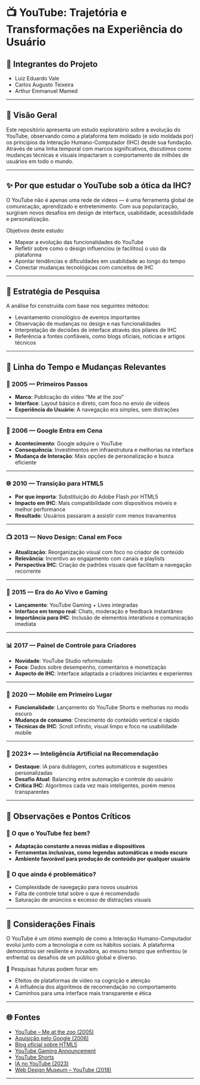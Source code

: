 # 📺 YouTube: Trajetória e Transformações na Experiência do Usuário

## 👥 Integrantes do Projeto
- Luiz Eduardo Vale 
- Carlos Augusto Teixeira
- Arthur Emmanuel Mamed

---

## 🎯 Visão Geral
Este repositório apresenta um estudo exploratório sobre a evolução do YouTube, observando como a plataforma tem moldado (e sido moldada por) os princípios da Interação Humano-Computador (IHC) desde sua fundação. Através de uma linha temporal com marcos significativos, discutimos como mudanças técnicas e visuais impactaram o comportamento de milhões de usuários em todo o mundo.

---

## ✨ Por que estudar o YouTube sob a ótica da IHC?

O YouTube não é apenas uma rede de vídeos — é uma ferramenta global de comunicação, aprendizado e entretenimento. Com sua popularização, surgiram novos desafios em design de interface, usabilidade, acessibilidade e personalização.

Objetivos deste estudo:

- Mapear a evolução das funcionalidades do YouTube
- Refletir sobre como o design influenciou (e facilitou) o uso da plataforma
- Apontar tendências e dificuldades em usabilidade ao longo do tempo
- Conectar mudanças tecnológicas com conceitos de IHC

---

## 🔬 Estratégia de Pesquisa

A análise foi construída com base nos seguintes métodos:

- Levantamento cronológico de eventos importantes
- Observação de mudanças no design e nas funcionalidades
- Interpretação de decisões de interface através dos pilares de IHC
- Referência a fontes confiáveis, como blogs oficiais, notícias e artigos técnicos

---

## 📅 Linha do Tempo e Mudanças Relevantes

### 🚀 2005 — Primeiros Passos
- **Marco**: Publicação do vídeo “Me at the zoo”
- **Interface**: Layout básico e direto, com foco no envio de vídeos
- **Experiência do Usuário**: A navegação era simples, sem distrações

---

### 🤝 2006 — Google Entra em Cena
- **Acontecimento**: Google adquire o YouTube
- **Consequência**: Investimentos em infraestrutura e melhorias na interface
- **Mudança de Interação**: Mais opções de personalização e busca eficiente

---

### 🌐 2010 — Transição para HTML5
- **Por que importa**: Substituição do Adobe Flash por HTML5
- **Impacto em IHC**: Mais compatibilidade com dispositivos móveis e melhor performance
- **Resultado**: Usuários passaram a assistir com menos travamentos

---

### 📺 2013 — Novo Design: Canal em Foco
- **Atualização**: Reorganização visual com foco no criador de conteúdo
- **Relevância**: Incentivo ao engajamento com canais e playlists
- **Perspectiva IHC**: Criação de padrões visuais que facilitam a navegação recorrente

---

### 📡 2015 — Era do Ao Vivo e Gaming
- **Lançamento**: YouTube Gaming + Lives integradas
- **Interface em tempo real**: Chats, moderação e feedback instantâneo
- **Importância para IHC**: Inclusão de elementos interativos e comunicação imediata

---

### 📊 2017 — Painel de Controle para Criadores
- **Novidade**: YouTube Studio reformulado
- **Foco**: Dados sobre desempenho, comentários e monetização
- **Aspecto de IHC**: Interface adaptada a criadores iniciantes e experientes

---

### 📲 2020 — Mobile em Primeiro Lugar
- **Funcionalidade**: Lançamento do YouTube Shorts e melhorias no modo escuro
- **Mudança de consumo**: Crescimento do conteúdo vertical e rápido
- **Técnicas de IHC**: Scroll infinito, visual limpo e foco na usabilidade mobile

---

### 🤖 2023+ — Inteligência Artificial na Recomendação
- **Destaque**: IA para dublagem, cortes automáticos e sugestões personalizadas
- **Desafio Atual**: Balancing entre automação e controle do usuário
- **Crítica IHC**: Algoritmos cada vez mais inteligentes, porém menos transparentes

---

## 🧠 Observações e Pontos Críticos

### 📌 O que o YouTube fez bem?
- **Adaptação constante a novas mídias e dispositivos**
- **Ferramentas inclusivas, como legendas automáticas e modo escuro**
- **Ambiente favorável para produção de conteúdo por qualquer usuário**

### 🚧 O que ainda é problemático?
- Complexidade de navegação para novos usuários
- Falta de controle total sobre o que é recomendado
- Saturação de anúncios e excesso de distrações visuais

---

## 🧾 Considerações Finais

O YouTube é um ótimo exemplo de como a Interação Humano-Computador evolui junto com a tecnologia e com os hábitos sociais. A plataforma demonstrou ser resiliente e inovadora, ao mesmo tempo que enfrentou (e enfrenta) os desafios de um público global e diverso.

🔎 Pesquisas futuras podem focar em:

- Efeitos de plataformas de vídeo na cognição e atenção
- A influência dos algoritmos de recomendação no comportamento
- Caminhos para uma interface mais transparente e ética

---

## 🌐 Fontes 

- [YouTube – Me at the zoo (2005)](https://www.youtube.com/watch?v=jNQXAC9IVRw)
- [Aquisição pelo Google (2006)](https://techcrunch.com/2006/10/09/google-acquires-youtube/)
- [Blog oficial sobre HTML5](https://youtube.googleblog.com/2010/01/introducing-html5-support.html)
- [YouTube Gaming Announcement](https://blog.youtube/news-and-events/youtube-gaming-launches-today)
- [YouTube Shorts](https://blog.youtube/news-and-events/building-youtube-shorts/)
- [IA no YouTube (2023)](https://blog.youtube/news-and-events/ai-powered-features-coming-to-youtube/)
- [Web Design Museum – YouTube (2018)](https://www.webdesignmuseum.org/gallery/youtube-2018)

---



